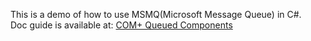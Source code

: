 This is a demo of how to use MSMQ(Microsoft Message Queue) in C#.   
Doc guide is available at: [COM+ Queued Components](https://kerwenzhang.github.io/c%23/2023/12/05/COM_Pluse-MSMQ/)